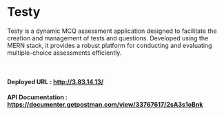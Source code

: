 # Testy
<p>Testy is a dynamic MCQ assessment application designed to facilitate the creation and management of tests and questions. Developed using the MERN stack, it provides a robust platform for conducting and evaluating multiple-choice assessments efficiently.</p>

<br/>

#### Deployed URL : http://3.83.14.13/

#### API Documentation : <a href="https://documenter.getpostman.com/view/33767617/2sA3s1oBnk" target="_blank">https://documenter.getpostman.com/view/33767617/2sA3s1oBnk</a>
